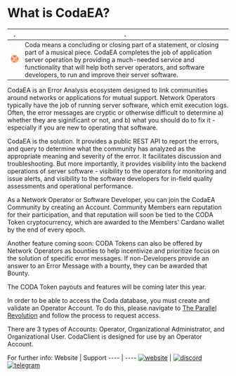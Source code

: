 # What is CodaEA?

. | .
---- | ----
[![Coda Logo](https://github.com/info-tpr/CodaEA/blob/main/images/CodaLogo-Imageonly-transparent.png?raw=true)](https://www.codaea.io) | Coda means a concluding or closing part of a statement, or closing part of a musical piece.  CodaEA completes the job of application server operation by providing a much-needed service and functionality that will help both server operators, and software developers, to run and improve their server software.



CodaEA is an Error Analysis ecosystem designed to link communities around networks or applications for mutual support.  Network Operators typically have the job of running server software, which emit execution logs.  Often, the error messages are cryptic or otherwise difficult to determine a) whether they are siginificant or not, and b) what you should do to fix it - especially if you are new to operating that software.

CodaEA is the solution.  It provides a public REST API to report the errors, and query to determine what the community has analyzed as the appropriate meaning and severity of the error.  It facilitates discussion and troubleshooting.  But more importantly, it provides visibility into the backend operations of server software - visibility to the operators for monitoring and issue alerts, and visibility to the software developers for in-field quality assessments and operational performance.

As a Network Operator or Software Developer, you can join the CodaEA Community by creating an Account.  Community Members earn reputation for their participation, and that reputation will soon be tied to the CODA Token cryptocurrency, which are awarded to the Members' Cardano wallet by the end of every epoch.

Another feature coming soon: CODA Tokens can also be offered by Network Operators as bounties to help incentivize and prioritize focus on the solution of specific error messages.  If non-Developers provide an answer to an Error Message with a bounty, they can be awarded that Bounty.

The CODA Token payouts and features will be coming later this year.

In order to be able to access the Coda database, you must create and validate an Operator Account.  To do this, please navigate to [The Parallel Revolution](https://www.theparallelrevolution.com/Coda) and follow the process to request access.

There are 3 types of Accounts:  Operator, Organizational Administrator, and Organizational User.  CodaClient is designed for use by an Operator Account.

For further info:
Website | Support
---- | ----
[<img src="https://www.freeiconspng.com/uploads/site-internet-icon-png-10.png" alt="website" width="32" height="32" />](https://www.codaea.io) | [<img src="https://user-images.githubusercontent.com/102256700/171919509-b1b7e037-f3c1-4df8-8889-6ba90192718c.png" alt="discord" width="32" height="32" />](https://discord.gg/pxFyPmJd) [<img src="https://th.bing.com/th/id/R.c4e9988fb71cd621c3c71f93e5719055?rik=XdaJ8rN2LBemRQ&pid=ImgRaw&r=0" alt="telegram" width="32" height="32" />](https://t.me/codaea)
